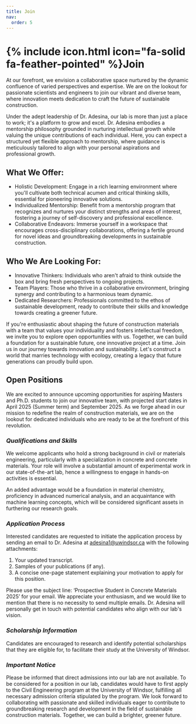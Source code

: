 ```yaml
---
title: Join
nav:
  order: 5
---
```


# {% include icon.html icon="fa-solid fa-feather-pointed" %}Join

At our forefront, we envision a collaborative space nurtured by the dynamic confluence of varied perspectives and expertise. We are on the lookout for passionate scientists and engineers to join our vibrant and diverse team, where innovation meets dedication to craft the future of sustainable construction.

Under the adept leadership of Dr. Adesina, our lab is more than just a place to work; it's a platform to grow and excel. Dr. Adesina embodies a mentorship philosophy grounded in nurturing intellectual
growth while valuing the unique contributions of each individual. Here, you can expect a structured yet flexible approach to mentorship, where guidance is meticulously tailored to align with your personal aspirations and professional growth.

## What We Offer:

* Holistic Development: Engage in a rich learning environment where you&#39;ll cultivate both technical acumen and critical thinking skills, essential for pioneering innovative solutions.
* Individualized Mentorship: Benefit from a mentorship program that recognizes and nurtures your distinct strengths and areas of interest, fostering a journey of self-discovery and professional excellence.
* Collaborative Endeavors: Immerse yourself in a workspace that encourages cross-disciplinary collaborations, offering a fertile ground for novel ideas and groundbreaking developments in sustainable construction.

## Who We Are Looking For:
* Innovative Thinkers: Individuals who aren't afraid to think outside the box and bring fresh perspectives to ongoing projects.
* Team Players: Those who thrive in a collaborative environment, bringing synergy and contributing to a harmonious team dynamic.
* Dedicated Researchers: Professionals committed to the ethos of sustainable development, ready to contribute their skills and knowledge towards creating a greener future.

If you're enthusiastic about shaping the future of construction materials with a team that values your individuality and fosters intellectual freedom, we invite you to explore open opportunities with us. 
Together, we can build a foundation for a sustainable future, one innovative project at a time.
Join us in our journey towards innovation and sustainability. Let&#39;s construct a world that marries
technology with ecology, creating a legacy that future generations can proudly build upon.

## Open Positions

We are excited to announce upcoming opportunities for aspiring Masters and Ph.D. students to join our innovative team, with projected start dates in April 2025 (Summer term) and September 2025. As we forge ahead in our
mission to redefine the realm of construction materials, we are on the lookout for dedicated individuals who are ready to be at the forefront of this revolution.

### *Qualifications and Skills*
We welcome applicants who hold a strong background in civil or materials engineering, particularly with a specialization in concrete and concrete materials. Your role will involve a substantial amount of experimental work in our state-of-the-art lab, hence a willingness to engage in hands-on activities is essential.

An added advantage would be a foundation in material chemistry, proficiency in advanced numerical analysis, and an acquaintance with machine learning concepts, which will be considered significant assets in furthering our research goals.

### *Application Process*
Interested candidates are requested to initiate the application process by sending an email to Dr. Adesina at adesina1@uwindsor.ca with the following attachments:
1. Your updated transcript.
2. Samples of your publications (if any).
3. A concise one-page statement explaining your motivation to apply for this position.
   
Please use the subject line: ‘Prospective Student in Concrete Materials 2025’ for your email. We
appreciate your enthusiasm, and we would like to mention that there is no necessity to send multiple
emails. Dr. Adesina will personally get in touch with potential candidates who align with our lab's vision.

### *Scholarship Information*
Candidates are encouraged to research and identify potential scholarships that they are eligible for, to facilitate their study at the University of Windsor.

### *Important Notice*

Please be informed that direct admissions into our lab are not available. To be considered for a position in our lab, candidates would have to first apply to the Civil Engineering program at the University of Windsor, fulfilling all necessary admission criteria stipulated by the program. We look forward to collaborating with passionate and skilled individuals eager to contribute to
groundbreaking research and development in the field of sustainable construction materials. Together, we can build a brighter, greener future.
